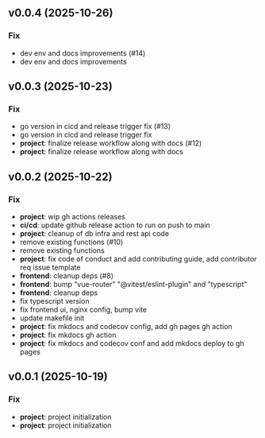## v0.0.4 (2025-10-26)

### Fix

- dev env and docs improvements (#14)
- dev env and docs improvements

## v0.0.3 (2025-10-23)

### Fix

- go version in cicd and release trigger fix (#13)
- go version in cicd and release trigger fix
- **project**: finalize release workflow along with docs (#12)
- **project**: finalize release workflow along with docs

## v0.0.2 (2025-10-22)

### Fix

- **project**: wip gh actions releases
- **ci/cd**: update github release action to run on push to main
- **project**: cleanup of db infra and rest api code
- remove existing functions (#10)
- remove existing functions
- **project**: fix code of conduct and add contributing guide, add contributor req issue template
- **frontend**: cleanup deps (#8)
- **frontend**: bump "vue-router" "@vitest/eslint-plugin" and "typescript"
- **frontend**: cleanup deps
- fix typescript version
- fix frontend ui, nginx config, bump vite
- update makefile init
- **project**: fix mkdocs and codecov config, add gh pages gh action
- **project**: fix mkdocs gh action
- **project**: fix mkdocs and codecov conf and add mkdocs deploy to gh pages

## v0.0.1 (2025-10-19)

### Fix

- **project**: project initialization
- **project**: project initialization
